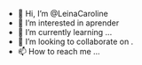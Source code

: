 - 👋 Hi, I’m @LeinaCaroline
- 👀 I’m interested in  aprender  
- 🌱 I’m currently learning ...
- 💞️ I’m looking to collaborate on .
- 📫 How to reach me ...

<!---
LeinaCaroline/LeinaCaroline is a ✨ special ✨ repository because its `README.md` (this file) appears on your GitHub profile.
You can click the Preview link to take a look at your changes.
--->
